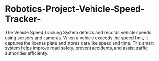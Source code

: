 # Robotics-Project-Vehicle-Speed-Tracker-
The Vehicle Speed Tracking System detects and records vehicle speeds using sensors and cameras. When a vehicle exceeds the speed limit, it captures the license plate and stores data like speed and time. This smart system helps improve road safety, prevent accidents, and assist traffic authorities efficiently.
